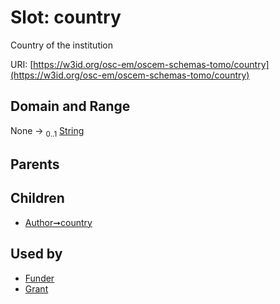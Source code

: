 
# Slot: country

Country of the institution

URI: [https://w3id.org/osc-em/oscem-schemas-tomo/country](https://w3id.org/osc-em/oscem-schemas-tomo/country)


## Domain and Range

None &#8594;  <sub>0..1</sub> [String](types/String.md)

## Parents


## Children

 *  [Author➞country](Author_country.md)

## Used by

 * [Funder](Funder.md)
 * [Grant](Grant.md)
